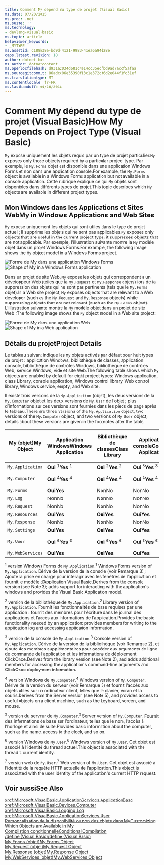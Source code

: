 ```yaml
---
title: Comment My dépend du type de projet (Visual Basic)
ms.date: 07/20/2015
ms.prod: .net
ms.suite: ''
ms.technology:
- devlang-visual-basic
ms.topic: article
helpviewer_keywords:
- _MYTYPE
ms.assetid: c188b38e-bd9d-4121-9983-41ea6a94d28e
caps.latest.revision: 18
author: dotnet-bot
ms.author: dotnetcontent
ms.openlocfilehash: d931a2034d681c4e14cc35ecfbd9ad7accf5afaa
ms.sourcegitcommit: 86adcc06e35390f13c1e372c36d2e044f1fc31ef
ms.translationtype: MT
ms.contentlocale: fr-FR
ms.lasthandoff: 04/26/2018
---
```

# <a name="how-my-depends-on-project-type-visual-basic"></a><span data-ttu-id="89550-102">Comment My dépend du type de projet (Visual Basic)</span><span class="sxs-lookup"><span data-stu-id="89550-102">How My Depends on Project Type (Visual Basic)</span></span>
<span data-ttu-id="89550-103">`My` expose uniquement les objets requis par un type de projet particulier.</span><span class="sxs-lookup"><span data-stu-id="89550-103">`My` exposes only those objects required by a particular project type.</span></span> <span data-ttu-id="89550-104">Par exemple, le `My.Forms` objet est disponible dans une application Windows Forms et non dans une application console.</span><span class="sxs-lookup"><span data-stu-id="89550-104">For example, the `My.Forms` object is available in a Windows Forms application but not available in a console application.</span></span> <span data-ttu-id="89550-105">Cette rubrique explique ce qui `My` objets sont disponibles dans différents types de projet.</span><span class="sxs-lookup"><span data-stu-id="89550-105">This topic describes which `My` objects are available in different project types.</span></span>  
  
## <a name="my-in-windows-applications-and-web-sites"></a><span data-ttu-id="89550-106">Mon Windows dans les Applications et Sites Web</span><span class="sxs-lookup"><span data-stu-id="89550-106">My in Windows Applications and Web Sites</span></span>  
 <span data-ttu-id="89550-107">`My` expose uniquement les objets qui sont utiles dans le type de projet actuel ; Il supprime les objets qui ne sont pas applicables.</span><span class="sxs-lookup"><span data-stu-id="89550-107">`My` exposes only objects that are useful in the current project type; it suppresses objects that are not applicable.</span></span> <span data-ttu-id="89550-108">Par exemple, l’illustration suivante montre la `My` modèle objet dans un projet Windows Forms.</span><span class="sxs-lookup"><span data-stu-id="89550-108">For example, the following image shows the `My` object model in a Windows Forms project.</span></span>  
  
 <span data-ttu-id="89550-109">![Forme de My dans une application Windows Forms](../../../visual-basic/developing-apps/development-with-my/media/myinwinform.png "MyInWinForm")</span><span class="sxs-lookup"><span data-stu-id="89550-109">![Shape of My in a Windows Forms application](../../../visual-basic/developing-apps/development-with-my/media/myinwinform.png "MyInWinForm")</span></span>  
  
 <span data-ttu-id="89550-110">Dans un projet de site Web, `My` expose les objets qui correspondent à un développeur Web (telles que la `My.Request` et `My.Response` objets) lors de la suppression des objets qui ne sont pas pertinents (tels que le `My.Forms` objet).</span><span class="sxs-lookup"><span data-stu-id="89550-110">In a Web site project, `My` exposes objects that are relevant to a Web developer (such as the `My.Request` and `My.Response` objects) while suppressing objects that are not relevant (such as the `My.Forms` object).</span></span> <span data-ttu-id="89550-111">L’illustration suivante montre la `My` modèle objet dans un projet de site Web :</span><span class="sxs-lookup"><span data-stu-id="89550-111">The following image shows the `My` object model in a Web site project:</span></span>  
  
 <span data-ttu-id="89550-112">![Forme de My dans une application Web](../../../visual-basic/developing-apps/development-with-my/media/myinweb.png "MyInWeb")</span><span class="sxs-lookup"><span data-stu-id="89550-112">![Shape of My in a Web application](../../../visual-basic/developing-apps/development-with-my/media/myinweb.png "MyInWeb")</span></span>  
  
## <a name="project-details"></a><span data-ttu-id="89550-113">Détails du projet</span><span class="sxs-lookup"><span data-stu-id="89550-113">Project Details</span></span>  
 <span data-ttu-id="89550-114">Le tableau suivant indique les `My` objets activés par défaut pour huit types de projet : application Windows, bibliothèque de classes, application console, bibliothèque de contrôles Windows, bibliothèque de contrôles Web, service Windows, vide et site Web.</span><span class="sxs-lookup"><span data-stu-id="89550-114">The following table shows which `My` objects are enabled by default for eight project types: Windows application, class Library, console application, Windows control library, Web control library, Windows service, empty, and Web site.</span></span>  
  
 <span data-ttu-id="89550-115">Il existe trois versions de la `My.Application` (objet), les deux versions de la `My.Computer` objet et les deux versions de `My.User` de l’objet ; plus d’informations sur ces versions sont fournies dans les pieds de page après le tableau.</span><span class="sxs-lookup"><span data-stu-id="89550-115">There are three versions of the `My.Application` object, two versions of the `My.Computer` object, and two versions of `My.User` object; details about these versions are given in the footnotes after the table.</span></span>  
  
|<span data-ttu-id="89550-116">My (objet)</span><span class="sxs-lookup"><span data-stu-id="89550-116">My Object</span></span>|<span data-ttu-id="89550-117">Application Windows</span><span class="sxs-lookup"><span data-stu-id="89550-117">Windows Application</span></span>|<span data-ttu-id="89550-118">Bibliothèque de classes</span><span class="sxs-lookup"><span data-stu-id="89550-118">Class Library</span></span>|<span data-ttu-id="89550-119">Application console</span><span class="sxs-lookup"><span data-stu-id="89550-119">Console Application</span></span>|<span data-ttu-id="89550-120">Bibliothèque de contrôles Windows</span><span class="sxs-lookup"><span data-stu-id="89550-120">Windows Control Library</span></span>|<span data-ttu-id="89550-121">Bibliothèque de contrôles Web</span><span class="sxs-lookup"><span data-stu-id="89550-121">Web Control Library</span></span>|<span data-ttu-id="89550-122">Service Windows</span><span class="sxs-lookup"><span data-stu-id="89550-122">Windows Service</span></span>|<span data-ttu-id="89550-123">Empty</span><span class="sxs-lookup"><span data-stu-id="89550-123">Empty</span></span>|<span data-ttu-id="89550-124">Site web</span><span class="sxs-lookup"><span data-stu-id="89550-124">Web Site</span></span>|  
|---|---|---|---|---|---|---|---|---|  
|`My.Application`|<span data-ttu-id="89550-125">**Oui** <sup>1</sup></span><span class="sxs-lookup"><span data-stu-id="89550-125">**Yes** <sup>1</sup></span></span>|<span data-ttu-id="89550-126">**Oui** <sup>2</sup></span><span class="sxs-lookup"><span data-stu-id="89550-126">**Yes** <sup>2</sup></span></span>|<span data-ttu-id="89550-127">**Oui** <sup>3</sup></span><span class="sxs-lookup"><span data-stu-id="89550-127">**Yes** <sup>3</sup></span></span>|<span data-ttu-id="89550-128">**Oui** <sup>2</sup></span><span class="sxs-lookup"><span data-stu-id="89550-128">**Yes** <sup>2</sup></span></span>|<span data-ttu-id="89550-129">Non</span><span class="sxs-lookup"><span data-stu-id="89550-129">No</span></span>|<span data-ttu-id="89550-130">**Oui** <sup>3</sup></span><span class="sxs-lookup"><span data-stu-id="89550-130">**Yes** <sup>3</sup></span></span>|<span data-ttu-id="89550-131">Non</span><span class="sxs-lookup"><span data-stu-id="89550-131">No</span></span>|<span data-ttu-id="89550-132">Non</span><span class="sxs-lookup"><span data-stu-id="89550-132">No</span></span>|  
|`My.Computer`|<span data-ttu-id="89550-133">**Oui** <sup>4</sup></span><span class="sxs-lookup"><span data-stu-id="89550-133">**Yes** <sup>4</sup></span></span>|<span data-ttu-id="89550-134">**Oui** <sup>4</sup></span><span class="sxs-lookup"><span data-stu-id="89550-134">**Yes** <sup>4</sup></span></span>|<span data-ttu-id="89550-135">**Oui** <sup>4</sup></span><span class="sxs-lookup"><span data-stu-id="89550-135">**Yes** <sup>4</sup></span></span>|<span data-ttu-id="89550-136">**Oui** <sup>4</sup></span><span class="sxs-lookup"><span data-stu-id="89550-136">**Yes** <sup>4</sup></span></span>|<span data-ttu-id="89550-137">**Oui** <sup>5</sup></span><span class="sxs-lookup"><span data-stu-id="89550-137">**Yes** <sup>5</sup></span></span>|<span data-ttu-id="89550-138">**Oui** <sup>4</sup></span><span class="sxs-lookup"><span data-stu-id="89550-138">**Yes** <sup>4</sup></span></span>|<span data-ttu-id="89550-139">Non</span><span class="sxs-lookup"><span data-stu-id="89550-139">No</span></span>|<span data-ttu-id="89550-140">**Oui** <sup>5</sup></span><span class="sxs-lookup"><span data-stu-id="89550-140">**Yes** <sup>5</sup></span></span>|  
|`My.Forms`|<span data-ttu-id="89550-141">**Oui**</span><span class="sxs-lookup"><span data-stu-id="89550-141">**Yes**</span></span>|<span data-ttu-id="89550-142">Non</span><span class="sxs-lookup"><span data-stu-id="89550-142">No</span></span>|<span data-ttu-id="89550-143">Non</span><span class="sxs-lookup"><span data-stu-id="89550-143">No</span></span>|<span data-ttu-id="89550-144">**Oui**</span><span class="sxs-lookup"><span data-stu-id="89550-144">**Yes**</span></span>|<span data-ttu-id="89550-145">Non</span><span class="sxs-lookup"><span data-stu-id="89550-145">No</span></span>|<span data-ttu-id="89550-146">Non</span><span class="sxs-lookup"><span data-stu-id="89550-146">No</span></span>|<span data-ttu-id="89550-147">Non</span><span class="sxs-lookup"><span data-stu-id="89550-147">No</span></span>|<span data-ttu-id="89550-148">Non</span><span class="sxs-lookup"><span data-stu-id="89550-148">No</span></span>|  
|`My.Log`|<span data-ttu-id="89550-149">Non</span><span class="sxs-lookup"><span data-stu-id="89550-149">No</span></span>|<span data-ttu-id="89550-150">Non</span><span class="sxs-lookup"><span data-stu-id="89550-150">No</span></span>|<span data-ttu-id="89550-151">Non</span><span class="sxs-lookup"><span data-stu-id="89550-151">No</span></span>|<span data-ttu-id="89550-152">Non</span><span class="sxs-lookup"><span data-stu-id="89550-152">No</span></span>|<span data-ttu-id="89550-153">Non</span><span class="sxs-lookup"><span data-stu-id="89550-153">No</span></span>|<span data-ttu-id="89550-154">Non</span><span class="sxs-lookup"><span data-stu-id="89550-154">No</span></span>|<span data-ttu-id="89550-155">Non</span><span class="sxs-lookup"><span data-stu-id="89550-155">No</span></span>|<span data-ttu-id="89550-156">**Oui**</span><span class="sxs-lookup"><span data-stu-id="89550-156">**Yes**</span></span>|  
|`My.Request`|<span data-ttu-id="89550-157">Non</span><span class="sxs-lookup"><span data-stu-id="89550-157">No</span></span>|<span data-ttu-id="89550-158">Non</span><span class="sxs-lookup"><span data-stu-id="89550-158">No</span></span>|<span data-ttu-id="89550-159">Non</span><span class="sxs-lookup"><span data-stu-id="89550-159">No</span></span>|<span data-ttu-id="89550-160">Non</span><span class="sxs-lookup"><span data-stu-id="89550-160">No</span></span>|<span data-ttu-id="89550-161">Non</span><span class="sxs-lookup"><span data-stu-id="89550-161">No</span></span>|<span data-ttu-id="89550-162">Non</span><span class="sxs-lookup"><span data-stu-id="89550-162">No</span></span>|<span data-ttu-id="89550-163">Non</span><span class="sxs-lookup"><span data-stu-id="89550-163">No</span></span>|<span data-ttu-id="89550-164">**Oui**</span><span class="sxs-lookup"><span data-stu-id="89550-164">**Yes**</span></span>|  
|`My.Resources`|<span data-ttu-id="89550-165">**Oui**</span><span class="sxs-lookup"><span data-stu-id="89550-165">**Yes**</span></span>|<span data-ttu-id="89550-166">**Oui**</span><span class="sxs-lookup"><span data-stu-id="89550-166">**Yes**</span></span>|<span data-ttu-id="89550-167">**Oui**</span><span class="sxs-lookup"><span data-stu-id="89550-167">**Yes**</span></span>|<span data-ttu-id="89550-168">**Oui**</span><span class="sxs-lookup"><span data-stu-id="89550-168">**Yes**</span></span>|<span data-ttu-id="89550-169">**Oui**</span><span class="sxs-lookup"><span data-stu-id="89550-169">**Yes**</span></span>|<span data-ttu-id="89550-170">**Oui**</span><span class="sxs-lookup"><span data-stu-id="89550-170">**Yes**</span></span>|<span data-ttu-id="89550-171">Non</span><span class="sxs-lookup"><span data-stu-id="89550-171">No</span></span>|<span data-ttu-id="89550-172">Non</span><span class="sxs-lookup"><span data-stu-id="89550-172">No</span></span>|  
|`My.Response`|<span data-ttu-id="89550-173">Non</span><span class="sxs-lookup"><span data-stu-id="89550-173">No</span></span>|<span data-ttu-id="89550-174">Non</span><span class="sxs-lookup"><span data-stu-id="89550-174">No</span></span>|<span data-ttu-id="89550-175">Non</span><span class="sxs-lookup"><span data-stu-id="89550-175">No</span></span>|<span data-ttu-id="89550-176">Non</span><span class="sxs-lookup"><span data-stu-id="89550-176">No</span></span>|<span data-ttu-id="89550-177">Non</span><span class="sxs-lookup"><span data-stu-id="89550-177">No</span></span>|<span data-ttu-id="89550-178">Non</span><span class="sxs-lookup"><span data-stu-id="89550-178">No</span></span>|<span data-ttu-id="89550-179">Non</span><span class="sxs-lookup"><span data-stu-id="89550-179">No</span></span>|<span data-ttu-id="89550-180">**Oui**</span><span class="sxs-lookup"><span data-stu-id="89550-180">**Yes**</span></span>|  
|`My.Settings`|<span data-ttu-id="89550-181">**Oui**</span><span class="sxs-lookup"><span data-stu-id="89550-181">**Yes**</span></span>|<span data-ttu-id="89550-182">**Oui**</span><span class="sxs-lookup"><span data-stu-id="89550-182">**Yes**</span></span>|<span data-ttu-id="89550-183">**Oui**</span><span class="sxs-lookup"><span data-stu-id="89550-183">**Yes**</span></span>|<span data-ttu-id="89550-184">**Oui**</span><span class="sxs-lookup"><span data-stu-id="89550-184">**Yes**</span></span>|<span data-ttu-id="89550-185">**Oui**</span><span class="sxs-lookup"><span data-stu-id="89550-185">**Yes**</span></span>|<span data-ttu-id="89550-186">**Oui**</span><span class="sxs-lookup"><span data-stu-id="89550-186">**Yes**</span></span>|<span data-ttu-id="89550-187">Non</span><span class="sxs-lookup"><span data-stu-id="89550-187">No</span></span>|<span data-ttu-id="89550-188">Non</span><span class="sxs-lookup"><span data-stu-id="89550-188">No</span></span>|  
|`My.User`|<span data-ttu-id="89550-189">**Oui** <sup>6</sup></span><span class="sxs-lookup"><span data-stu-id="89550-189">**Yes** <sup>6</sup></span></span>|<span data-ttu-id="89550-190">**Oui** <sup>6</sup></span><span class="sxs-lookup"><span data-stu-id="89550-190">**Yes** <sup>6</sup></span></span>|<span data-ttu-id="89550-191">**Oui** <sup>6</sup></span><span class="sxs-lookup"><span data-stu-id="89550-191">**Yes** <sup>6</sup></span></span>|<span data-ttu-id="89550-192">**Oui** <sup>6</sup></span><span class="sxs-lookup"><span data-stu-id="89550-192">**Yes** <sup>6</sup></span></span>|<span data-ttu-id="89550-193">**Oui** <sup>7</sup></span><span class="sxs-lookup"><span data-stu-id="89550-193">**Yes** <sup>7</sup></span></span>|<span data-ttu-id="89550-194">**Oui** <sup>6</sup></span><span class="sxs-lookup"><span data-stu-id="89550-194">**Yes** <sup>6</sup></span></span>|<span data-ttu-id="89550-195">Non</span><span class="sxs-lookup"><span data-stu-id="89550-195">No</span></span>|<span data-ttu-id="89550-196">**Oui** <sup>7</sup></span><span class="sxs-lookup"><span data-stu-id="89550-196">**Yes** <sup>7</sup></span></span>|  
|`My.WebServices`|<span data-ttu-id="89550-197">**Oui**</span><span class="sxs-lookup"><span data-stu-id="89550-197">**Yes**</span></span>|<span data-ttu-id="89550-198">**Oui**</span><span class="sxs-lookup"><span data-stu-id="89550-198">**Yes**</span></span>|<span data-ttu-id="89550-199">**Oui**</span><span class="sxs-lookup"><span data-stu-id="89550-199">**Yes**</span></span>|<span data-ttu-id="89550-200">**Oui**</span><span class="sxs-lookup"><span data-stu-id="89550-200">**Yes**</span></span>|<span data-ttu-id="89550-201">**Oui**</span><span class="sxs-lookup"><span data-stu-id="89550-201">**Yes**</span></span>|<span data-ttu-id="89550-202">**Oui**</span><span class="sxs-lookup"><span data-stu-id="89550-202">**Yes**</span></span>|<span data-ttu-id="89550-203">Non</span><span class="sxs-lookup"><span data-stu-id="89550-203">No</span></span>|<span data-ttu-id="89550-204">Non</span><span class="sxs-lookup"><span data-stu-id="89550-204">No</span></span>|  
  
 <span data-ttu-id="89550-205"><sup>1</sup> version Windows Forms de `My.Application`.</span><span class="sxs-lookup"><span data-stu-id="89550-205"><sup>1</sup> Windows Forms version of `My.Application`.</span></span> <span data-ttu-id="89550-206">Dérive de la version de la console (voir Remarque 3) ; Ajoute la prise en charge pour interagir avec les fenêtres de l’application et fournit le modèle d’Application Visual Basic.</span><span class="sxs-lookup"><span data-stu-id="89550-206">Derives from the console version (see Note 3); adds support for interacting with the application's windows and provides the Visual Basic Application model.</span></span>  
  
 <span data-ttu-id="89550-207"><sup>2</sup> version de la bibliothèque de `My.Application`.</span><span class="sxs-lookup"><span data-stu-id="89550-207"><sup>2</sup> Library version of `My.Application`.</span></span> <span data-ttu-id="89550-208">Fournit les fonctionnalités de base requises par une application : fournit des membres pour l’écriture dans le journal des applications et l’accès aux informations de l’application.</span><span class="sxs-lookup"><span data-stu-id="89550-208">Provides the basic functionality needed by an application: provides members for writing to the application log and accessing application information.</span></span>  
  
 <span data-ttu-id="89550-209"><sup>3</sup> version de la console de `My.Application`.</span><span class="sxs-lookup"><span data-stu-id="89550-209"><sup>3</sup> Console version of `My.Application`.</span></span> <span data-ttu-id="89550-210">Dérive de la version de la bibliothèque (voir Remarque 2), et ajoute des membres supplémentaires pour accéder aux arguments de ligne de commande de l’application et les informations de déploiement ClickOnce.</span><span class="sxs-lookup"><span data-stu-id="89550-210">Derives from the library version (see Note 2), and adds additional members for accessing the application's command-line arguments and ClickOnce deployment information.</span></span>  
  
 <span data-ttu-id="89550-211"><sup>4</sup> version Windows de `My.Computer`.</span><span class="sxs-lookup"><span data-stu-id="89550-211"><sup>4</sup> Windows version of `My.Computer`.</span></span> <span data-ttu-id="89550-212">Dérive de la version du serveur (voir Remarque 5) et fournit l’accès aux objets utiles sur un ordinateur client, telles que le clavier, écran et la souris.</span><span class="sxs-lookup"><span data-stu-id="89550-212">Derives from the Server version (see Note 5), and provides access to useful objects on a client machine, such as the keyboard, screen, and mouse.</span></span>  
  
 <span data-ttu-id="89550-213"><sup>5</sup> version du serveur de `My.Computer`.</span><span class="sxs-lookup"><span data-stu-id="89550-213"><sup>5</sup> Server version of `My.Computer`.</span></span> <span data-ttu-id="89550-214">Fournit des informations de base sur l’ordinateur, telles que le nom, l’accès à l’horloge et ainsi de suite.</span><span class="sxs-lookup"><span data-stu-id="89550-214">Provides basic information about the computer, such as the name, access to the clock, and so on.</span></span>  
  
 <span data-ttu-id="89550-215"><sup>6</sup> version Windows de `My.User`.</span><span class="sxs-lookup"><span data-stu-id="89550-215"><sup>6</sup> Windows version of `My.User`.</span></span> <span data-ttu-id="89550-216">Cet objet est associé à l’identité du thread actuel.</span><span class="sxs-lookup"><span data-stu-id="89550-216">This object is associated with the thread's current identity.</span></span>  
  
 <span data-ttu-id="89550-217"><sup>7</sup> version web de `My.User`.</span><span class="sxs-lookup"><span data-stu-id="89550-217"><sup>7</sup> Web version of `My.User`.</span></span> <span data-ttu-id="89550-218">Cet objet est associé à l’identité de la requête HTTP actuelle de l’application.</span><span class="sxs-lookup"><span data-stu-id="89550-218">This object is associated with the user identity of the application's current HTTP request.</span></span>  
  
## <a name="see-also"></a><span data-ttu-id="89550-219">Voir aussi</span><span class="sxs-lookup"><span data-stu-id="89550-219">See Also</span></span>  
 <xref:Microsoft.VisualBasic.ApplicationServices.ApplicationBase>  
 <xref:Microsoft.VisualBasic.Devices.Computer>  
 <xref:Microsoft.VisualBasic.Logging.Log>  
 <xref:Microsoft.VisualBasic.ApplicationServices.User>  
 [<span data-ttu-id="89550-220">Personnalisation de la disponibilité ou non des objets dans My</span><span class="sxs-lookup"><span data-stu-id="89550-220">Customizing Which Objects are Available in My</span></span>](../../../visual-basic/developing-apps/customizing-extending-my/customizing-which-objects-are-available-in-my.md)  
 [<span data-ttu-id="89550-221">Compilation conditionnelle</span><span class="sxs-lookup"><span data-stu-id="89550-221">Conditional Compilation</span></span>](../../../visual-basic/programming-guide/program-structure/conditional-compilation.md)  
 [<span data-ttu-id="89550-222">/define (Visual Basic)</span><span class="sxs-lookup"><span data-stu-id="89550-222">/define (Visual Basic)</span></span>](../../../visual-basic/reference/command-line-compiler/define.md)  
 [<span data-ttu-id="89550-223">My.Forms (objet)</span><span class="sxs-lookup"><span data-stu-id="89550-223">My.Forms Object</span></span>](../../../visual-basic/language-reference/objects/my-forms-object.md)  
 [<span data-ttu-id="89550-224">My.Request (objet)</span><span class="sxs-lookup"><span data-stu-id="89550-224">My.Request Object</span></span>](../../../visual-basic/language-reference/objects/my-request-object.md)  
 [<span data-ttu-id="89550-225">My.Response (objet)</span><span class="sxs-lookup"><span data-stu-id="89550-225">My.Response Object</span></span>](../../../visual-basic/language-reference/objects/my-response-object.md)  
 [<span data-ttu-id="89550-226">My.WebServices (objet)</span><span class="sxs-lookup"><span data-stu-id="89550-226">My.WebServices Object</span></span>](../../../visual-basic/language-reference/objects/my-webservices-object.md)

